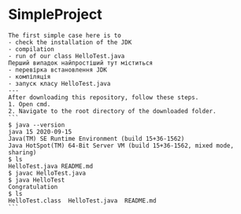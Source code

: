 ﻿# SimpleProject
    The first simple case here is to 
    - check the installation of the JDK 
    - compilation
    - run of our class HelloTest.java
    Перший випадок найпростіший тут міститься 
    - перевірка встановлення JDK
    - компіляція
    - запуск класу HelloTest.java
    ---
    After downloading this repository, follow these steps.
    1. Open cmd.
    2. Navigate to the root directory of the downloaded folder.
    ```
    $ java --version
    java 15 2020-09-15
    Java(TM) SE Runtime Environment (build 15+36-1562)
    Java HotSpot(TM) 64-Bit Server VM (build 15+36-1562, mixed mode, sharing)
    $ ls
    HelloTest.java README.md
    $ javac HelloTest.java
    $ java HelloTest
    Congratulation
    $ ls
    HelloTest.class  HelloTest.java  README.md
    ```
